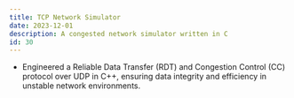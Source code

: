 ```yaml
---
title: TCP Network Simulator
date: 2023-12-01
description: A congested network simulator written in C
id: 30
---
```

- Engineered a Reliable Data Transfer (RDT) and Congestion Control (CC) protocol over UDP in C++, ensuring data integrity and efficiency in unstable network environments.